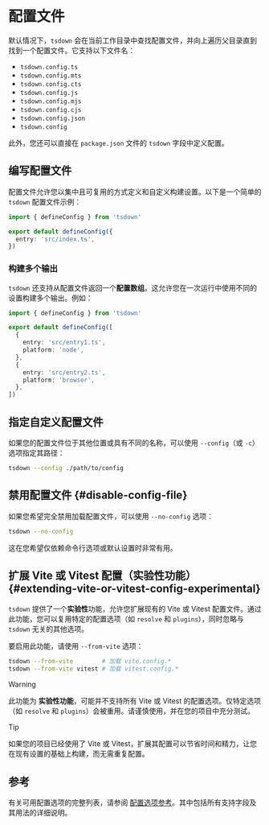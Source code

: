 # 配置文件

默认情况下，`tsdown` 会在当前工作目录中查找配置文件，并向上遍历父目录直到找到一个配置文件。它支持以下文件名：

- `tsdown.config.ts`
- `tsdown.config.mts`
- `tsdown.config.cts`
- `tsdown.config.js`
- `tsdown.config.mjs`
- `tsdown.config.cjs`
- `tsdown.config.json`
- `tsdown.config`

此外，您还可以直接在 `package.json` 文件的 `tsdown` 字段中定义配置。

## 编写配置文件

配置文件允许您以集中且可复用的方式定义和自定义构建设置。以下是一个简单的 `tsdown` 配置文件示例：

```ts [tsdown.config.ts]
import { defineConfig } from 'tsdown'

export default defineConfig({
  entry: 'src/index.ts',
})
```

### 构建多个输出

`tsdown` 还支持从配置文件返回一个**配置数组**。这允许您在一次运行中使用不同的设置构建多个输出。例如：

```ts [tsdown.config.ts]
import { defineConfig } from 'tsdown'

export default defineConfig([
  {
    entry: 'src/entry1.ts',
    platform: 'node',
  },
  {
    entry: 'src/entry2.ts',
    platform: 'browser',
  },
])
```

## 指定自定义配置文件

如果您的配置文件位于其他位置或具有不同的名称，可以使用 `--config`（或 `-c`）选项指定其路径：

```bash
tsdown --config ./path/to/config
```

## 禁用配置文件 {#disable-config-file}

如果您希望完全禁用加载配置文件，可以使用 `--no-config` 选项：

```bash
tsdown --no-config
```

这在您希望仅依赖命令行选项或默认设置时非常有用。

## 扩展 Vite 或 Vitest 配置（实验性功能）{#extending-vite-or-vitest-config-experimental}

`tsdown` 提供了一个**实验性**功能，允许您扩展现有的 Vite 或 Vitest 配置文件。通过此功能，您可以复用特定的配置选项（如 `resolve` 和 `plugins`），同时忽略与 `tsdown` 无关的其他选项。

要启用此功能，请使用 `--from-vite` 选项：

```bash
tsdown --from-vite        # 加载 vite.config.*
tsdown --from-vite vitest # 加载 vitest.config.*
```

> [!WARNING]
> 此功能为 **实验性功能**，可能并不支持所有 Vite 或 Vitest 的配置选项。仅特定选项（如 `resolve` 和 `plugins`）会被重用。请谨慎使用，并在您的项目中充分测试。

> [!TIP]
> 如果您的项目已经使用了 Vite 或 Vitest，扩展其配置可以节省时间和精力，让您在现有设置的基础上构建，而无需重复配置。

## 参考

有关可用配置选项的完整列表，请参阅 [配置选项参考](../reference/api/Interface.Options.md)。其中包括所有支持字段及其用法的详细说明。
